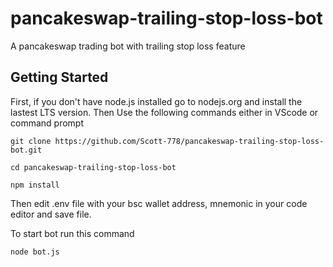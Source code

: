 # pancakeswap-trailing-stop-loss-bot
A pancakeswap trading bot with trailing stop loss feature
## Getting Started
First, if you don't have node.js installed go to nodejs.org and install the lastest LTS version.
Then Use the following commands either in VScode or command prompt 
```
git clone https://github.com/Scott-778/pancakeswap-trailing-stop-loss-bot.git
```
```
cd pancakeswap-trailing-stop-loss-bot
```
```
npm install
```
Then edit .env file with your bsc wallet address, mnemonic in your code editor and save file.

To start bot run this command
```
node bot.js
```
